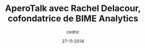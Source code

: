 ---
layout: video
title: "AperoTalk avec Rachel Delacour, cofondatrice de BIME Analytics"
author: cedric
date: 27-11-2014
youtube_slug: "aF_TzzW1wEg"
labels:
  - talk
thumbnail: 2014-11-27-aperotalk-rachel-delacour-bime-analytics.jpg
description: "Contrôleur de gestion dans une autre vie au sein de grands groupes entre Montpellier et Moscou et fervente utilisatrice de solutions de Business Intelligence, Rachel Delacour est partie du constat suivant : les outils de business intelligence sont souvent réservés à des sociétés de taille importante et très couteuses à mettre en place. Pour changer cela, elle a cofondé BIME Analytics."
---